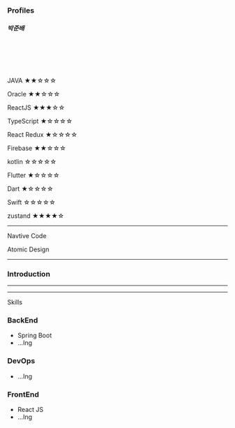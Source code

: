 ### Profiles 

##### 박준배  

<br>

<br><br>

JAVA ★★☆☆☆

Oracle ★★☆☆☆

ReactJS ★★★☆☆

TypeScript ★☆☆☆☆

React Redux ★☆☆☆☆
 
Firebase ★★☆☆☆

kotlin ☆☆☆☆☆

Flutter ★☆☆☆☆

Dart ★☆☆☆☆

Swift ☆☆☆☆☆

zustand ★★★★☆




***

Navtive Code

Atomic Design


***

### Introduction







***


***
Skills

### BackEnd 

- Spring Boot
- ...Ing

### DevOps

- ...Ing

### FrontEnd

- React JS
- ...Ing


<br>
